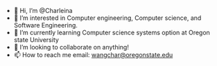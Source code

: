 - 👋 Hi, I’m @Charleina
- 👀 I’m interested in Computer engineering, Computer science, and Software Engineering.
- 🌱 I’m currently learning Computer science systems option at Oregon state University
- 💞️ I’m looking to collaborate on anything!
- 📫 How to reach me email: wangchar@oregonstate.edu

<!---
Charleina/Charleina is a ✨ special ✨ repository because its `README.md` (this file) appears on your GitHub profile.
You can click the Preview link to take a look at your changes.
--->
